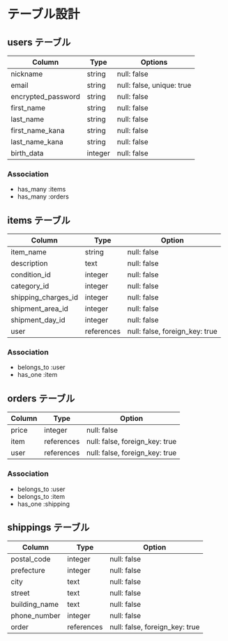 # テーブル設計

## users テーブル

| Column             | Type    | Options                   |
| ------------------ | ------- | ------------------------- |
| nickname           | string  | null: false               |
| email              | string  | null: false, unique: true |
| encrypted_password | string  | null: false               |
| first_name         | string  | null: false               |
| last_name          | string  | null: false               |
| first_name_kana    | string  | null: false               |
| last_name_kana     | string  | null: false               |
| birth_data         | integer | null: false               |


### Association
- has_many :items
- has_many :orders

## items テーブル

| Column              | Type       | Option                         |
| ------------------- | ---------- | ------------------------------ |
| item_name           | string     | null: false                    |
| description         | text       | null: false                    |
| condition_id        | integer    | null: false                    |
| category_id         | integer    | null: false                    |
| shipping_charges_id | integer    | null: false                    |
| shipment_area_id    | integer    | null: false                    |
| shipment_day_id     | integer    | null: false                    |
| user                | references | null: false, foreign_key: true |

### Association
- belongs_to :user
- has_one :item



## orders テーブル

| Column | Type       | Option                         |
| ------ | ---------- | ------------------------------ |
| price  | integer    | null: false                    |
| item   | references | null: false, foreign_key: true |
| user   | references | null: false, foreign_key: true |

### Association
- belongs_to :user
- belongs_to :item
- has_one :shipping


## shippings テーブル

| Column        | Type       | Option                         |
| ------------- | ---------- | ------------------------------ |
| postal_code   | integer    | null: false                    |
| prefecture    | integer    | null: false                    |
| city          | text       | null: false                    |
| street        | text       | null: false                    |
| building_name | text       | null: false                    |
| phone_number  | integer    | null: false                    |
| order         | references | null: false, foreign_key: true |
